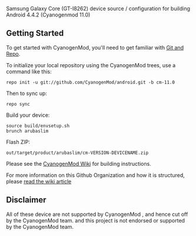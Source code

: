 Samsung Galaxy Core (GT-I8262) device source / configuration for building Android 4.4.2 (Cyanogenmod 11.0)

Getting Started
-----------------------

To get started with CyanogenMod, you'll need to get
familiar with [Git and Repo](http://source.android.com/download/using-repo).

To initialize your local repository using the CyanogenMod trees, use a command like this:

    repo init -u git://github.com/CyanogenMod/android.git -b cm-11.0

Then to sync up:

    repo sync

Build your device:

    source build/envsetup.sh
    brunch arubaslim

Flash ZIP:

    out/target/product/arubaslim/cm-VERSION-DEVICENAME.zip


Please see the [CyanogenMod Wiki](http://wiki.cyanogenmod.org/) for building instructions.

For more information on this Github Organization and how it is structured,
please [read the wiki article](http://wiki.cyanogenmod.org/index.php/Github_Organization)

Disclaimer
--------

All of these device are not supported by CyanogenMod , and hence cut off by the CyanogenMod team. and this project is not endorsed or supported by the CyanogenMod team.


